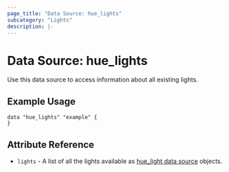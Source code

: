```yaml
---
page_title: "Data Source: hue_lights"
subcategory: "Lights"
description: |-
---
```


# Data Source: hue_lights

Use this data source to access information about all existing lights.

## Example Usage

```hcl
data "hue_lights" "example" {
}
```

## Attribute Reference

- `lights` - A list of all the lights available as [hue_light data source](./light.md) objects.
